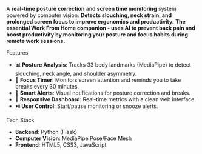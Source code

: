 A **real-time posture correction** and **screen time monitoring** system powered by computer vision. 
**Detects slouching, neck strain, and prolonged screen focus to improve ergonomics and productivity.**
**The essential Work From Home companion - uses AI to prevent back pain and boost productivity by monitoring your posture and focus habits during remote work sessions.**


Features  
- **📊 Posture Analysis**: Tracks 33 body landmarks (MediaPipe) to detect slouching, neck angle, and shoulder asymmetry.  
- **👀 Focus Timer**: Monitors screen attention and reminds you to take breaks every 30 minutes.  
- **🔔 Smart Alerts**: Visual notifications for posture correction and breaks.  
- **📱 Responsive Dashboard**: Real-time metrics with a clean web interface.  
- **⏯️ User Control**: Start/pause monitoring or snooze alerts. 


Tech Stack  
- **Backend**: Python (Flask)  
- **Computer Vision**: MediaPipe Pose/Face Mesh  
- **Frontend**: HTML5, CSS3, JavaScript  
